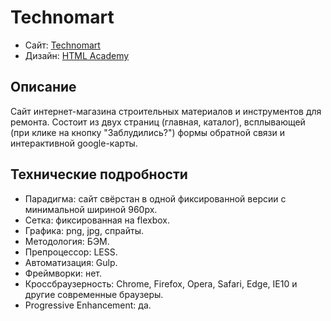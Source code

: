 # Technomart

* Сайт: [Technomart](https://5rhm5.gitlab.io/technomart/)
* Дизайн: [HTML Academy](https://htmlacademy.ru/)

## Описание

Сайт интернет-магазина строительных материалов и инструментов для ремонта. Состоит из двух страниц (главная, каталог), всплывающей (при клике на кнопку "Заблудились?") формы обратной связи и интерактивной google-карты.


## Технические подробности

* Парадигма: сайт свёрстан в одной фиксированной версии с минимальной шириной 960px.
* Сетка: фиксированная на flexbox.
* Графика: png, jpg, спрайты.
* Методология: БЭМ.
* Препроцессор: LESS.
* Автоматизация: Gulp.
* Фреймворки: нет.
* Кроссбраузерность: Chrome, Firefox, Opera, Safari, Edge, IE10 и другие современные браузеры.
* Progressive Enhancement: да.
